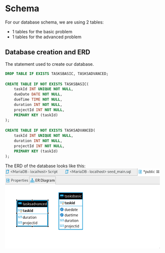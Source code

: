 # Schema

For our database schema, we are using 2 tables:
- 1 tables for the basic problem
- 1 tables for the advanced problem

## Database creation and ERD

The statement used to create our database.
```sql
DROP TABLE IF EXISTS TASKSBASIC, TASKSADVANCED;

CREATE TABLE IF NOT EXISTS TASKSBASIC(
    taskId INT UNIQUE NOT NULL,
    dueDate DATE NOT NULL,
    dueTime TIME NOT NULL,
    duration INT NOT NULL,
    projectId INT NOT NULL,
    PRIMARY KEY (taskId)
);

CREATE TABLE IF NOT EXISTS TASKSADVANCED(
    taskId INT UNIQUE NOT NULL,
    duration INT NOT NULL,
    projectId INT NOT NULL,
    PRIMARY KEY (taskId)
);
```

The ERD of the database looks like this:  
![Picture of the ERD](./assets/schema-ERD.png)